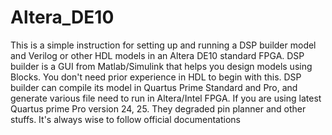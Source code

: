# Altera_DE10
This is a simple instruction for setting up and running a DSP builder model and Verilog or other HDL models in an Altera DE10 standard FPGA.
DSP builder is a GUI from Matlab/Simulink that helps you design models using Blocks. You don't need prior experience in HDL to begin with this. DSP builder can compile its model in Quartus Prime Standard and Pro, and generate various file need to run in Altera/Intel FPGA. 
If you are using latest Quartus prime Pro version 24, 25. They degraded pin planner and other stuffs. It's always wise to follow official documentations 
